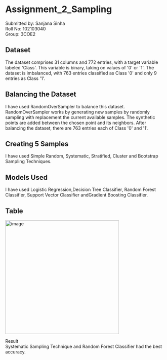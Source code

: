 # Assignment_2_Sampling
Submitted by: Sanjana Sinha  
Roll No: 102103040  
Group: 3COE2

## Dataset
The dataset comprises 31 columns and 772 entries, with a target variable labeled 'Class'. This variable is binary, taking on values of '0' or '1'. The dataset is imbalanced, with 763 entries classified as Class '0' and only 9 entries as Class '1'.

## Balancing the Dataset
I have used RandomOverSampler to balance this dataset. RandomOverSampler works by generating new samples by randomly sampling with replacement the current available samples. The synthetic points are added between the chosen point and its neighbors. After balancing the dataset, there are 763 entries each of Class '0' and '1'.

## Creating 5 Samples
I have used Simple Random, Systematic, Stratified, Cluster and Bootstrap Sampling Techniques.

## Models Used
I have used Logistic Regression,Decision Tree Classifier, Random Forest Classifier, Support Vector Classifier andGradient Boosting Classifier.

## Table

<img width="359" alt="image" src="https://github.com/SanjanaSinha1/Assignment_Sampling/assets/100065115/dcc3c13b-9f89-47ab-9733-37054597b089">

Result  
Systematic Sampling Technique and Random Forest Classifier had the best accuracy.
